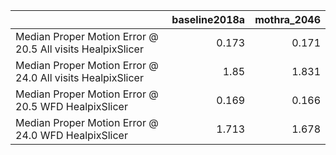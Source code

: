 |                                                            |   baseline2018a |   mothra_2046 |
|:-----------------------------------------------------------|----------------:|--------------:|
| Median Proper Motion Error @ 20.5 All visits HealpixSlicer |           0.173 |         0.171 |
| Median Proper Motion Error @ 24.0 All visits HealpixSlicer |           1.85  |         1.831 |
| Median Proper Motion Error @ 20.5 WFD HealpixSlicer        |           0.169 |         0.166 |
| Median Proper Motion Error @ 24.0 WFD HealpixSlicer        |           1.713 |         1.678 |
